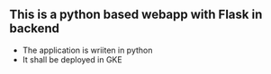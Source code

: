 ## This is a python based webapp with Flask in backend 


- The application is wriiten in python 
- It shall be deployed in GKE